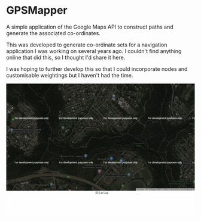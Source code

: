 # GPSMapper
 A simple application of the Google Maps API to construct paths and generate the associated co-ordinates.

This was developed to generate co-ordinate sets for a navigation application I was working on several years ago. I couldn't find anything online that did this, so I thought I'd share it here.

I was hoping to further develop this so that I could incorporate nodes and customisable weightings but I haven't had the time.

 ![Example](/GPSMapper.gif)
